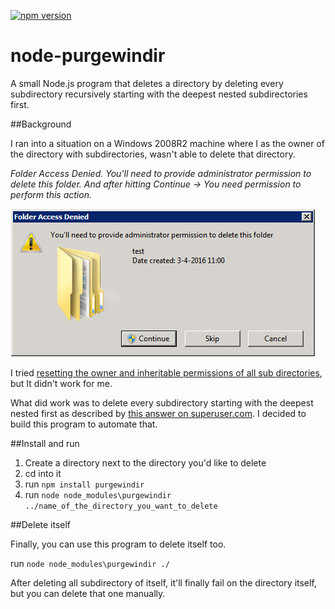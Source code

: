 [![npm version](https://badge.fury.io/js/purgewindir.svg)](https://www.npmjs.org/package/purgewindir)

# node-purgewindir
A small Node.js program that deletes a directory by deleting every subdirectory recursively starting with the deepest nested subdirectories first.

##Background

I ran into a situation on a Windows 2008R2 machine where I as the owner of the directory with subdirectories, wasn't able to delete that directory.

*Folder Access Denied. You'll need to provide administrator permission to delete this folder. And after hitting Continue -> You need permission to perform this action.*

![Folder Access Denied](./error.png)

I tried [resetting the owner and inheritable permissions of all sub directories](http://www.fixedbyvonnie.com/2014/01/folder-access-denied-delete-folder-windows), but It didn't work for me.

What did work was to delete every subdirectory starting with the deepest nested first as described by [this answer on superuser.com](http://superuser.com/a/204934/192974). I decided to build this program to automate that.

##Install and run

1. Create a directory next to the directory you'd like to delete
2. cd into it
3. run `npm install purgewindir`
4. run `node node_modules\purgewindir ../name_of_the_directory_you_want_to_delete`


##Delete itself

Finally, you can use this program to delete itself too.

run `node node_modules\purgewindir ./`

After deleting all subdirectory of itself, it'll finally fail on the directory itself, but you can delete that one manually.
